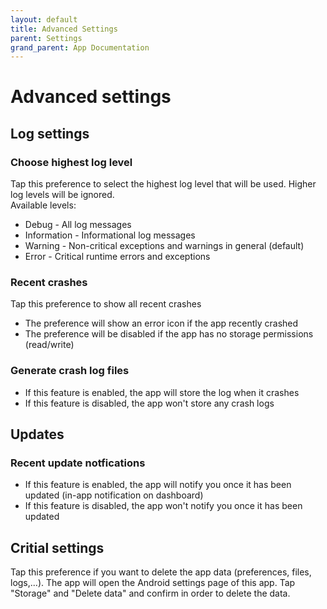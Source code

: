 ```yaml
---
layout: default
title: Advanced Settings
parent: Settings
grand_parent: App Documentation
---
```


# Advanced settings

## Log settings

### Choose highest log level

Tap this preference to select the highest log level that will be used. Higher log levels will be ignored.  
Available levels:
- Debug - All log messages
- Information - Informational log messages
- Warning - Non-critical exceptions and warnings in general (default)
- Error - Critical runtime errors and exceptions

### Recent crashes

Tap this preference to show all recent crashes  
- The preference will show an error icon if the app recently crashed
- The preference will be disabled if the app has no storage permissions (read/write)

### Generate crash log files

- If this feature is enabled, the app will store the log when it crashes
- If this feature is disabled, the app won't store any crash logs

## Updates

### Recent update notfications

- If this feature is enabled, the app will notify you once it has been updated (in-app notification on dashboard)
- If this feature is disabled, the app won't notify you once it has been updated

## Critial settings

Tap this preference if you want to delete the app data (preferences, files, logs,...). The app will open the Android settings page of this app. Tap "Storage" and "Delete data" and confirm in order to delete the data.
